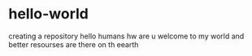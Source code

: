 # hello-world
creating a repository
hello humans hw are u welcome to my world and better resourses are there on th eearth
